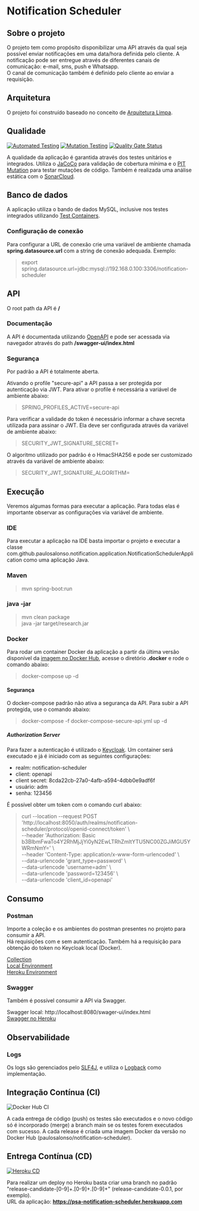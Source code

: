 # Notification Scheduler

## Sobre o projeto

O projeto tem como propósito disponibilizar uma API através da qual seja possível enviar notificações em uma data/hora definida pelo cliente. A notificação pode ser entregue através de diferentes canais de comunicação: e-mail, sms, push e Whatsapp.  
O canal de comunicação também é definido pelo cliente ao enviar a requisição.

## Arquitetura

O projeto foi construído baseado no conceito de  [Arquitetura Limpa](https://blog.cleancoder.com/uncle-bob/2012/08/13/the-clean-architecture.html).

## Qualidade
[![Automated Testing](https://github.com/paulosalonso/notification-scheduler/actions/workflows/automated-testing.yml/badge.svg)](https://github.com/paulosalonso/notification-scheduler/actions/workflows/automated-testing.yml)
[![Mutation Testing](https://github.com/paulosalonso/notification-scheduler/actions/workflows/mutation-testing.yml/badge.svg)](https://github.com/paulosalonso/notification-scheduler/actions/workflows/mutation-testing.yml)
[![Quality Gate Status](https://sonarcloud.io/api/project_badges/measure?project=paulosalonso_notification-scheduler&metric=alert_status)](https://sonarcloud.io/dashboard?id=paulosalonso_notification-scheduler)

A qualidade da aplicação é garantida através dos testes unitários e integrados. Utiliza o [JaCoCo](https://www.jacoco.org/) para validação de cobertura mínima e o [PIT Mutation](https://pitest.org/) para testar mutações de código.
Também é realizada uma análise estática com o [SonarCloud](https://sonarcloud.io/dashboard?id=paulosalonso_research).

## Banco de dados

A aplicação utiliza o bando de dados MySQL, inclusive nos testes integrados utilizando [Test Containers](https://www.testcontainers.org/).

### Configuração de conexão

Para configurar a URL de conexão crie uma variável de ambiente chamada __spring.datasource.url__ com a string de conexão adequada. Exemplo:

> export spring.datasource.url=jdbc:mysql://192.168.0.100:3306/notification-scheduler

## API

O root path da API é __/__

### Documentação

A API é documentada utilizando [OpenAPI](https://swagger.io/specification/) e pode ser acessada via navegador através do path __/swagger-ui/index.html__

### Segurança

Por padrão a API é totalmente aberta. 

Ativando o profile "secure-api" a API passa a ser protegida por autenticação via JWT. Para ativar o profile é necessária a variável de ambiente abaixo:

> SPRING_PROFILES_ACTIVE=secure-api

Para verificar a validade do token é necessário informar a chave secreta utilizada para assinar o JWT. Ela deve ser configurada através da variável de ambiente abaixo:

> SECURITY_JWT_SIGNATURE_SECRET=<my-secret>

O algoritmo utilizado por padrão é o HmacSHA256 e pode ser customizado através da variável de ambiente abaixo:

> SECURITY_JWT_SIGNATURE_ALGORITHM=<custom-algorithm>

## Execução

Veremos algumas formas para executar a aplicação. Para todas elas é importante observar as configurações via variável de ambiente.

### IDE

Para executar a aplicação na IDE basta importar o projeto e executar a classe com.github.paulosalonso.notification.application.NotificationSchedulerApplication como uma aplicação Java.

### Maven

> mvn spring-boot:run

### java -jar
> mvn clean package \
> java -jar target/research.jar

### Docker

Para rodar um container Docker da aplicação a partir da última versão disponível da [imagem no Docker Hub](https://hub.docker.com/repository/docker/paulosalonso/notification-scheduler), acesse o diretório __.docker__ e rode o comando abaixo:

> docker-compose up -d

#### Segurança

O docker-compose padrão não ativa a segurança da API. Para subir a API protegida, use o comando abaixo:

> docker-compose -f docker-compose-secure-api.yml up -d

##### Authorization Server

Para fazer a autenticação é utilizado o [Keycloak](https://www.keycloak.org/). Um container será executado e já é iniciado com as seguintes configurações:

* realm: notification-scheduler
* client: openapi
* client secret: 8cda22cb-27a0-4afb-a594-4dbb0e9adf6f
* usuário: adm
* senha: 123456

É possível obter um token com o comando curl abaixo:

> curl --location --request POST 'http://localhost:8050/auth/realms/notification-scheduler/protocol/openid-connect/token' \\ \
> --header 'Authorization: Basic b3BlbmFwaTo4Y2RhMjJjYi0yN2EwLTRhZmItYTU5NC00ZGJiMGU5YWRmNmY=' \\ \
> --header 'Content-Type: application/x-www-form-urlencoded' \\ \
> --data-urlencode 'grant_type=password' \\ \
> --data-urlencode 'username=adm' \\ \
> --data-urlencode 'password=123456' \\ \
> --data-urlencode 'client_id=openapi'

## Consumo

### Postman

Importe a coleção e os ambientes do postman presentes no projeto para consumir a API.  
Há requisições com e sem autenticação. Também há a requisição para obtenção do token no Keycloak local (Docker).

[Collection](https://github.com/paulosalonso/notification-scheduler/blob/main/.postman/Notification%20Scheduler.postman_collection.json)  
[Local Environment](https://github.com/paulosalonso/notification-scheduler/blob/main/.postman/Notification%20Scheduler%20-%20Local.postman_environment.json)  
[Heroku Environment](https://github.com/paulosalonso/notification-scheduler/blob/main/.postman/Notification%20Scheduler%20-%20Heroku.postman_environment.json)

### Swagger

Também é possível consumir a API via Swagger.

Swagger local: http://localhost:8080/swager-ui/index.html  
[Swagger no Heroku](https://psa-notification-scheduler.herokuapp.com/swager-ui/index.html)

## Observabilidade

### Logs

Os logs são gerenciados pelo [SLF4J](http://www.slf4j.org/), e utiliza o [Logback](http://logback.qos.ch/) como implementação.

[comment]: <> (### Métricas)

[comment]: <> (A aplicação utiliza do [Spring Actuator]&#40;https://docs.spring.io/spring-boot/docs/current/actuator-api/htmlsingle/&#41; para expor dados sobre sua execução.)

[comment]: <> (### Dashboard)

[comment]: <> (O docker-compose existente no projeto inclui o [Prometheus]&#40;https://prometheus.io/&#41; e o [Grafana]&#40;https://grafana.com/&#41;.)

[comment]: <> (O Grafana é exposto na porta 3000 com usuário __admin__ e senha __123456__. Ao logar, será exibido um dashboard preconfigurado que consome os dados fornecidos pelo Actuator ao Prometheus.)

## Integração Contínua (CI)

![Docker Hub CI](https://github.com/paulosalonso/research/workflows/Docker%20Hub%20CI/badge.svg)

A cada entrega de código (push) os testes são executados e o novo código só é incorporado (merge) a branch main se os testes forem executados com sucesso.
A cada release é criada uma imagem Docker da versão no Docker Hub (paulosalonso/notification-scheduler).

## Entrega Contínua (CD)

[![Heroku CD](https://github.com/paulosalonso/notification-scheduler/actions/workflows/heroku-cd.yml/badge.svg)](https://github.com/paulosalonso/notification-scheduler/actions/workflows/heroku-cd.yml)

Para realizar um deploy no Heroku basta criar uma branch no padrão "release-candidate-[0-9]+.[0-9]+.[0-9]+" (release-candidate-0.0.1, por exemplo).  
URL da aplicação: __https://psa-notification-scheduler.herokuapp.com__